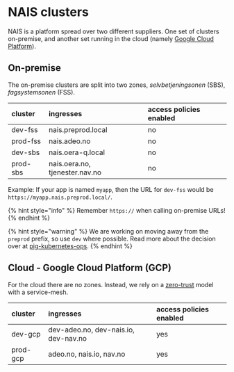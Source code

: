 # NAIS clusters

NAIS is a platform spread over two different suppliers. One set of clusters on-premise, and another set running in the
cloud \(namely [Google Cloud Platform](../gcp/README.md)\).

## On-premise

The on-premise clusters are split into two zones, _selvbetjeningsonen_ \(SBS\), _fagsystemsonen_ \(FSS\).

| cluster | ingresses | access policies enabled |
| :--- | :--- | :--- |
| dev-fss | nais.preprod.local | no |
| prod-fss | nais.adeo.no | no |
| dev-sbs | nais.oera-q.local | no |
| prod-sbs | nais.oera.no, tjenester.nav.no | no |

Example: If your app is named `myapp`, then the URL for `dev-fss` would be `https://myapp.nais.preprod.local/`.

{% hint style="info" %}
Remember `https://` when calling on-premise URLs!
{% endhint %}

{% hint style="warning" %}
We are working on moving away from the `preprod` prefix, so use `dev` where possible. Read more about the decision over
at [pig-kubernetes-ops](https://github.com/navikt/pig/blob/master/kubeops/adr/000-preprod-rename.md).
{% endhint %}

## Cloud - Google Cloud Platform \(GCP\)

For the cloud there are no zones. Instead, we rely on a [zero-trust](../gcp/zero-trust.md) model with a service-mesh.

| cluster | ingresses | access policies enabled |
| :--- | :--- | :--- |
| dev-gcp | dev-adeo.no, dev-nais.io, dev-nav.no | yes |
| prod-gcp | adeo.no, nais.io, nav.no| yes |
